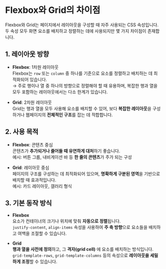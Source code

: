 # Flexbox와 Grid의 차이점

Flexbox와 Grid는 페이지에서 레이아웃을 구성할 때 자주 사용되는 CSS 속성입니다. 두 속성 모두 화면 요소를 배치하고 정렬하는 데에 사용되지만 몇 가지 차이점이 존재합니다.

## 1. 레이아웃 방향

- **Flexbox**: 1차원 레이아웃  
  Flexbox는 `row` 또는 `column` 중 하나를 기준으로 요소를 정렬하고 배치하는 데 최적화되어 있습니다.  
  → 주로 행이나 열 중 하나의 방향으로 정렬해야 할 때 유용하며, 복잡한 행과 열을 모두 포함하는 레이아웃에서는 다소 한계가 있습니다.

- **Grid**: 2차원 레이아웃  
  Grid는 행과 열을 모두 사용해 요소를 배치할 수 있어, 보다 **복잡한 레이아웃**을 구성하거나 웹페이지의 **전체적인 구조**를 잡는 데 적합합니다.

## 2. 사용 목적

- **Flexbox**: 콘텐츠 중심  
  콘텐츠가 **추가되거나 줄어들 때 유연하게 대처**하기 좋습니다.  
  예시: 버튼 그룹, 내비게이션 바 등 **한 줄의 콘텐츠**가 주가 되는 구성

- **Grid**: 레이아웃 중심  
  페이지의 구조를 구성하는 데 최적화되어 있으며, **명확하게 구분된 영역**을 기반으로 배치할 때 효과적입니다.  
  예시: 카드 레이아웃, 갤러리 형식

## 3. 기본 동작 방식

- **Flexbox**  
  요소가 컨테이너의 크기나 위치에 맞춰 **자동으로 정렬**됩니다.  
  `justify-content`, `align-items` 속성을 사용하여 **주 축 방향**으로 요소들을 배치하고 여백을 조절할 수 있습니다.

- **Grid**  
  **행과 열을 사전에 정의**하고, 그 **격자(grid cell)** 에 요소를 배치하는 방식입니다.  
  `grid-template-rows`, `grid-template-columns` 등의 속성으로 **레이아웃을 세밀하게 조정**할 수 있습니다.

